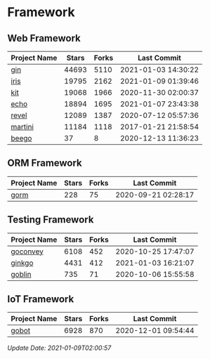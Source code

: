 # Framework

## Web Framework
| Project Name | Stars | Forks | Last Commit |
| ------------ | ----- | ----- | ----------- |
| [gin](https://github.com/gin-gonic/gin) | 44693 | 5110 | 2021-01-03 14:30:22 |
| [iris](https://github.com/kataras/iris) | 19795 | 2162 | 2021-01-09 01:39:46 |
| [kit](https://github.com/go-kit/kit) | 19068 | 1966 | 2020-11-30 02:00:37 |
| [echo](https://github.com/labstack/echo) | 18894 | 1695 | 2021-01-07 23:43:38 |
| [revel](https://github.com/revel/revel) | 12089 | 1387 | 2020-07-12 05:57:36 |
| [martini](https://github.com/go-martini/martini) | 11184 | 1118 | 2017-01-21 21:58:54 |
| [beego](https://github.com/astaxie/beego) | 37 | 8 | 2020-12-13 11:36:23 |

## ORM Framework
| Project Name | Stars | Forks | Last Commit |
| ------------ | ----- | ----- | ----------- |
| [gorm](https://github.com/jinzhu/gorm) | 228 | 75 | 2020-09-21 02:28:17 |

## Testing Framework
| Project Name | Stars | Forks | Last Commit |
| ------------ | ----- | ----- | ----------- |
| [goconvey](https://github.com/smartystreets/goconvey) | 6108 | 452 | 2020-10-25 17:47:07 |
| [ginkgo](https://github.com/onsi/ginkgo) | 4431 | 412 | 2021-01-03 16:21:07 |
| [goblin](https://github.com/franela/goblin) | 735 | 71 | 2020-10-06 15:55:58 |

## IoT Framework
| Project Name | Stars | Forks | Last Commit |
| ------------ | ----- | ----- | ----------- |
| [gobot](https://github.com/hybridgroup/gobot) | 6928 | 870 | 2020-12-01 09:54:44 |

*Update Date: 2021-01-09T02:00:57*